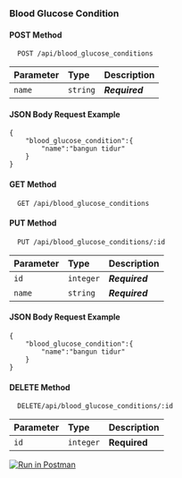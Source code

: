 ### Blood Glucose Condition

#### POST Method

```http
  POST /api/blood_glucose_conditions
```

| Parameter | Type     | Description    |
| :-------- | :------- | :------------- |
| `name`    | `string` | **_Required_** |

#### JSON Body Request Example

```
{
    "blood_glucose_condition":{
        "name":"bangun tidur"
    }
}
```

#### GET Method

```http
  GET /api/blood_glucose_conditions
```

#### PUT Method

```http
  PUT /api/blood_glucose_conditions/:id
```

| Parameter | Type      | Description    |
| :-------- | :-------- | :------------- |
| `id`      | `integer` | **_Required_** |
| `name`    | `string`  | **_Required_** |

#### JSON Body Request Example

```
{
    "blood_glucose_condition":{
        "name":"bangun tidur"
    }
}
```

#### DELETE Method

```http
  DELETE/api/blood_glucose_conditions/:id
```

| Parameter | Type      | Description  |
| :-------- | :-------- | :----------- |
| `id`      | `integer` | **Required** |

[![Run in Postman](https://run.pstmn.io/button.svg)](https://documenter.getpostman.com/view/18486227/UzJMqEnF)
